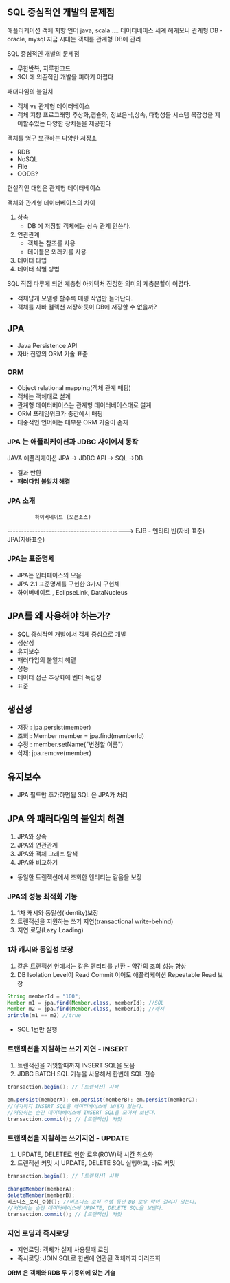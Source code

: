 ## SQL 중심적인 개발의 문제점
애플리케이션
객체 지향 언어 java, scala ....
데이터베이스 세계 헤게모니 관계형 DB - oracle, mysql
지금 시대는 객체를 관계형 DB에 관리

SQL 중심적인 개발의 문제점
- 무한반복, 지루한코드
- SQL에 의존적인 개발을 피하기 어렵다

패더다임의 불일치
- 객체 vs 관계형 데이터베이스
- 객체 지향 프로그래밍 추상화,캡슐화, 정보은닉,상속, 다형성들 시스템 복잡성을 제어할수있는 다양한 장치들을 제공한다

객체를 영구 보관하는 다양한 저장소
- RDB
- NoSQL
- File
- OODB?

현실적인 대안은 관계형 데이터베이스

객체와 관계형 데이터베이스의 차이
1. 상속
    - DB 에 저장할 객체에는 상속 관계 안쓴다.
2. 연관관계
    - 객체는 참조를 사용
    - 테이블은 외래키를 사용
3. 데이터 타입
4. 데이터 식별 방법

SQL 직접 다루게 되면
계층형 아키텍처 진정한 의미의 계층분할이 어렵다.

- 객체답게 모델링 할수록 매핑 작업만 늘어난다.
- 객체를 자바 컬렉션 저장하듯이 DB에 저장할 수 없을까?

## JPA
- Java Persistence API
- 자바 진영의 ORM 기술 표준

### ORM
- Object relational mapping(객체 관계 매핑)
- 객체는 객체대로 설계
- 관계형 데이터베이스는 관계형 데이터베이스대로 설계
- ORM 프레임워크가 중간에서 매핑
- 대중적인 언어에는 대부분 ORM 기술이 존재

### JPA 는 애플리케이션과 JDBC 사이에서 동작
JAVA 애플리케이션 JPA -> JDBC API -> SQL ->DB
- 결과 반환
- **패러다임 불일치 해결**

### JPA 소개
             하이버네이트 (오픈소스)
------------------------------------------->
EJB - 엔티티 빈(자바 표준)           JPA(자바표준)

### JPA는 표준명세
- JPA는 인터페이스의 모음
- JPA 2.1 표준명세를 구현한 3가지 구현체
- 하이버네이트 , EclipseLink, DataNucleus


## JPA를 왜 사용해야 하는가?
- SQL 중심적인 개발에서 객체 중심으로 개발
- 생산성
- 유지보수
- 패러다임의 불일치 해결
- 성능
- 데이터 접근 추상화에 벤더 독립성
- 표준

## 생산성
- 저장 : jpa.persist(member)
- 조회 : Member member = jpa.find(memberId)
- 수정 : member.setName("변경할 이름")
- 삭제: jpa.remove(member)

## 유지보수
- JPA 필드만 추가하면됨 SQL 은 JPA가 처리

## JPA 와 패러다임의 불일치 해결
1. JPA와 상속
2. JPA와 연관관계
3. JPA와 객체 그래프 탐색
4. JPA와 비교하기
 - 동일한 트랜잭션에서 조회한 엔티티는 같음을 보장

### JPA의 성능 최적화 기능
1. 1차 캐시와 동일성(identity)보장
2. 트랜잭션을 지원하는 쓰기 지연(transactional write-behind)
3. 지연 로딩(Lazy Loading)

### 1차 캐시와 동일성 보장
1. 같은 트랜잭션 안에서는 같은 엔티티를 반환 - 약간의 조회 성능 향상
2. DB Isolation Level이 Read Commit 이어도 애플리케이션 Repeatable Read 보장

~~~java
String memberId = "100";
Member m1 = jpa.find(Member.class, memberId); //SQL
Member m2 = jpa.find(Member.class, memberId); //캐시
println(m1 == m2) //true
~~~
- SQL 1번만 실행

### 트랜잭션을 지원하는 쓰기 지연 - INSERT
1. 트랜잭션을 커밋할때까지 INSERT SQL을 모음
2. JDBC BATCH SQL 기능을 사용해서 한번에 SQL 전송
~~~java
transaction.begin(); // [트랜잭션] 시작
 
em.persist(memberA); em.persist(memberB); em.persist(memberC);
//여기까지 INSERT SQL을 데이터베이스에 보내지 않는다.
//커밋하는 순간 데이터베이스에 INSERT SQL을 모아서 보낸다.
transaction.commit(); // [트랜잭션] 커밋
~~~

### 트랜잭션을 지원하는 쓰기지연 - UPDATE
1. UPDATE, DELETE로 인한 로우(ROW)락 시간 최소화
2. 트랜잭션 커밋 시 UPDATE, DELETE SQL 실행하고, 바로 커밋
~~~java
transaction.begin(); // [트랜잭션] 시작
 
changeMember(memberA);
deleteMember(memberB);
비즈니스_로직_수행(); //비즈니스 로직 수행 동안 DB 로우 락이 걸리지 않는다.
//커밋하는 순간 데이터베이스에 UPDATE, DELETE SQL을 보낸다.
transaction.commit(); // [트랜잭션] 커밋
~~~

### 지연 로딩과 즉시로딩
- 지연로딩: 객체가 실제 사용될때 로딩
- 즉시로딩: JOIN SQL로 한번에 연관된 객체까지 미리조회

**ORM 은 객체와 RDB 두 기둥위에 있는 기술**

